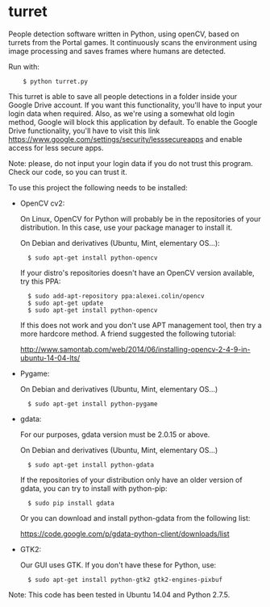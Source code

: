 # turret
People detection software written in Python, using openCV, based on turrets 
from the Portal games. It continuously scans the environment using image 
processing and saves frames where humans are detected.

Run with:

        $ python turret.py


This turret is able to save all people detections in a folder inside 
your Google Drive account. If you want this functionality, you'll have to 
input your login data when required. Also, as we're using a somewhat old
login method, Google will block this application by default. To enable
the Google Drive functionality, you'll have to visit this link
https://www.google.com/settings/security/lesssecureapps and enable access
for less secure apps.

Note: please, do not input your login data if you do not trust this program. 
Check our code, so you can trust it.

To use this project the following needs to be installed:

- OpenCV cv2:
    
    On Linux, OpenCV for Python will probably be in the repositories of your 
    distribution. In this case, use your package manager to install it.
    
    On Debian and derivatives (Ubuntu, Mint, elementary OS...):
    
        $ sudo apt-get install python-opencv
    
    If your distro's repositories doesn't have an OpenCV version available, 
    try this PPA:
    
        $ sudo add-apt-repository ppa:alexei.colin/opencv
        $ sudo apt-get update
        $ sudo apt-get install python-opencv
    
    If this does not work and you don't use APT management tool, then try a 
    more hardcore method. A friend suggested the following tutorial:
    
    http://www.samontab.com/web/2014/06/installing-opencv-2-4-9-in-ubuntu-14-04-lts/
    
    
- Pygame:

    On Debian and derivatives (Ubuntu, Mint, elementary OS...)
    
        $ sudo apt-get install python-pygame
        
        
- gdata:

    For our purposes, gdata version must be 2.0.15 or above.

    On Debian and derivatives (Ubuntu, Mint, elementary OS...)
    
        $ sudo apt-get install python-gdata
        
    If the repositories of your distribution only have an older version of 
    gdata, you can try to install with python-pip:
    
        $ sudo pip install gdata
    
    Or you can download and install python-gdata from the following list:
    
    https://code.google.com/p/gdata-python-client/downloads/list


- GTK2:

    Our GUI uses GTK. If you don't have these for Python, use:
    
        $ sudo apt-get install python-gtk2 gtk2-engines-pixbuf
   


Note: This code has been tested in Ubuntu 14.04 and Python 2.7.5.






